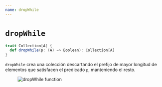 ```yaml
---
name: dropWhile
---
```


# `dropWhile`

~~~ scala
trait Collection[A] {
  def dropWhile(p: (A) => Boolean): Collection[A]
}
~~~

`dropWhile` crea una colección descartando el prefijo de mayor longitud de elementos que satisfacen el predicado `p`, manteniendo el resto.

<figure class="diagram">
  <img src="../images/dropWhile.svg" alt="dropWhile function">
  <!-- <figcaption class="diagram-desc"></figcaption> -->
</figure>
